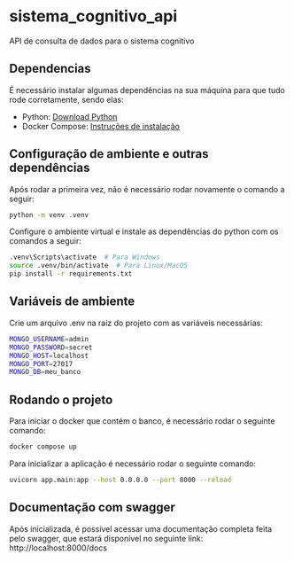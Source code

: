 # sistema_cognitivo_api
API de consulta de dados para o sistema cognitivo

## Dependencias
É necessário instalar algumas dependências na sua máquina para que tudo rode corretamente, sendo elas:

- Python: [Download Python](https://www.python.org/downloads/)
- Docker Compose: [Instruções de instalação](https://docs.docker.com/compose/install/)

## Configuração de ambiente e outras dependências
Após rodar a primeira vez, não é necessário rodar novamente o comando a seguir:
```bash
python -m venv .venv
```

Configure o ambiente virtual e instale as dependências do python com os comandos a seguir:
```bash
.venv\Scripts\activate  # Para Windows
source .venv/bin/activate  # Para Linux/MacOS
pip install -r requirements.txt
```

## Variáveis de ambiente
Crie um arquivo .env na raiz do projeto com as variáveis necessárias:
```bash
MONGO_USERNAME=admin
MONGO_PASSWORD=secret
MONGO_HOST=localhost
MONGO_PORT=27017
MONGO_DB=meu_banco
```

## Rodando o projeto
Para iniciar o docker que contém o banco, é necessário rodar o seguinte comando:
```bash
docker compose up
```

Para inicializar a aplicação é necessário rodar o seguinte comando:
```bash
uvicorn app.main:app --host 0.0.0.0 --port 8000 --reload
```

## Documentação com swagger
Após inicializada, é possível acessar uma documentação completa feita pelo swagger, que estará disponível no seguinte link:
http://localhost:8000/docs

